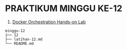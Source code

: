 # PRAKTIKUM MINGGU KE-12

1. [Docker Orchestration Hands-on Lab](latihan-12.md)


```
minggu-12
├── 12
├── latihan-12.md
└── README.md
```

